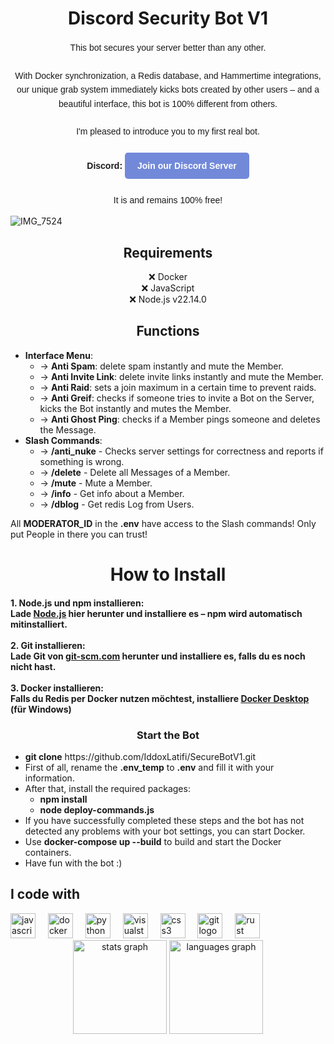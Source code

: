 <h1 align="center">Discord Security Bot V1</h1>

<p align="center" style="font-family: Arial, sans-serif; line-height: 1.6;">
  This bot secures your server better than any other.<br><br>
  With Docker synchronization, a Redis database, and Hammertime integrations, our unique grab system immediately kicks bots created by other users – and a beautiful interface, this bot is 100% different from others.<br><br>
  I'm pleased to introduce you to my first real bot.<br><br>
  <strong>Discord:</strong> 
  <a href="https://discord.gg/KcuMUUAP5T" target="_blank" 
     style="display: inline-block; padding: 10px 20px; background-color: #7289DA; color: #fff; border-radius: 5px; text-decoration: none; font-weight: bold;">
    Join our Discord Server
  </a><br><br>
  It is and remains 100% free!
</p>

![IMG_7524](https://github.com/user-attachments/assets/02f7f73a-d194-405d-b938-08ef71108a0f)



<h2 align="center">Requirements</h2>

<p align="center">
  ❌ Docker <br>
  ❌ JavaScript <br>
  ❌ Node.js v22.14.0 <br>
</p>
<h2 align="center">Functions</h2>

<ul>
  <li><strong>Interface Menu</strong>:
    <ul>
      <li>-> <strong>Anti Spam</strong>: delete spam instantly and mute the Member.</li>
      <li>-> <strong>Anti Invite Link</strong>: delete invite links instantly and mute the Member.</li>
      <li>-> <strong>Anti Raid</strong>: sets a join maximum in a certain time to prevent raids.</li>
      <li>-> <strong>Anti Greif</strong>: checks if someone tries to invite a Bot on the Server, kicks the Bot instantly and mutes the Member.</li>
      <li>-> <strong>Anti Ghost Ping</strong>: checks if a Member pings someone and deletes the Message.</li>
    </ul>
  </li>
  <li><strong>Slash Commands</strong>:
    <ul>
      <li>-> <strong>/anti_nuke</strong> - Checks server settings for correctness and reports if something is wrong.</li>
      <li>-> <strong>/delete</strong> - Delete all Messages of a Member.</li>
      <li>-> <strong>/mute</strong> - Mute a Member.</li>
      <li>-> <strong>/info</strong> - Get info about a Member.</li>
      <li>-> <strong>/dblog</strong> - Get redis Log from Users.</li>
    </ul>
  </li>
</ul>

<p>
  All <strong>MODERATOR_ID</strong> in the <strong>.env</strong> have access to the Slash commands! Only put People in there you can trust!
</p>

<h1 align="center">How to Install</h1>

<h4 align="left">
  1. Node.js und npm installieren: <br>
  Lade <a href="https://nodejs.org/en/download" target="_blank">Node.js</a> hier herunter und installiere es – npm wird automatisch mitinstalliert.<br><br>
  2. Git installieren: <br>
  Lade Git von <a href="https://git-scm.com" target="_blank">git-scm.com</a> herunter und installiere es, falls du es noch nicht hast.<br><br>
  3. Docker installieren:<br>
  Falls du Redis per Docker nutzen möchtest, installiere <a href="https://desktop.docker.com/win/main/amd64/Docker%20Desktop%20Installer.exe?utm_source=docker&utm_medium=webreferral&utm_campaign=dd-smartbutton&utm_location=module" target="_blank">Docker Desktop</a> (für Windows)
</h4>

<h3 align="center">Start the Bot</h3>

<ul>
  <li>
    <strong>git clone</strong> https://github.com/IddoxLatifi/SecureBotV1.git
  </li>
  <li>
    First of all, rename the <strong>.env_temp</strong> to <strong>.env</strong> and fill it with your information.
  </li>
  <li>
    After that, install the required packages:
    <ul>
      <li><strong>npm install</strong></li>
      <li><strong>node deploy-commands.js</strong></li>
    </ul>
  </li>
  <li>
    If you have successfully completed these steps and the bot has not detected any problems with your bot settings, you can start Docker.
  </li>
  <li>
    Use <strong>docker-compose up --build</strong> to build and start the Docker containers.
  </li>
  <li>
    Have fun with the bot :)
  </li>
</ul>


<h2 align="left">I code with</h2>

<div align="left">
  <img src="https://cdn.jsdelivr.net/gh/devicons/devicon/icons/javascript/javascript-original.svg" height="40" alt="javascript logo"  />
  <img width="12" />
  <img src="https://cdn.jsdelivr.net/gh/devicons/devicon/icons/docker/docker-original.svg" height="40" alt="docker logo"  />
  <img width="12" />
  <img src="https://cdn.jsdelivr.net/gh/devicons/devicon/icons/python/python-original.svg" height="40" alt="python logo"  />
  <img width="12" />
  <img src="https://cdn.jsdelivr.net/gh/devicons/devicon/icons/visualstudio/visualstudio-plain.svg" height="40" alt="visualstudio logo"  />
  <img width="12" />
  <img src="https://cdn.jsdelivr.net/gh/devicons/devicon/icons/css3/css3-original.svg" height="40" alt="css3 logo"  />
  <img width="12" />
  <img src="https://cdn.jsdelivr.net/gh/devicons/devicon/icons/git/git-original.svg" height="40" alt="git logo"  />
  <img width="12" />
  <img src="https://cdn.jsdelivr.net/gh/devicons/devicon/icons/rust/rust-original.svg" height="40" alt="rust logo"  />
</div>

<div align="center">
  <img src="https://github-readme-stats.vercel.app/api?username=IddoxLatifi&hide_title=false&hide_rank=false&show_icons=true&include_all_commits=true&count_private=true&disable_animations=false&theme=dracula&locale=en&hide_border=false&order=1" height="150" alt="stats graph"  />
  <img src="https://github-readme-stats.vercel.app/api/top-langs?username=IddoxLatifi&locale=en&hide_title=false&layout=compact&card_width=320&langs_count=5&theme=dracula&hide_border=false&order=2" height="150" alt="languages graph"  />
</div>

